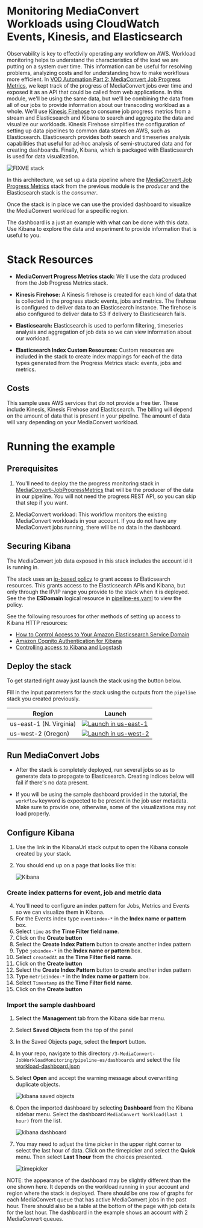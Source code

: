 # Monitoring MediaConvert Workloads using CloudWatch Events, Kinesis, and Elasticsearch

Observability is key to effectivily operating any workflow on AWS.  Workload monitoring helps to understand the characteristics of the load we are putting on a system over time.  This information can be useful for resolving problems, analyzing costs and for understanding how to make workflows more efficient.  In [VOD Automation Part 2: MediaConvert Job Progress Metrics](../MediaConvert-JobProgressMetrics/README.md), we kept track of the progress of MediaConvert jobs over time and exposed it as an API that could be called from web applications.  In this module, we'll be using the same data, but we'll be combining the data from all of our jobs to provide information about our transcoding workload as a whole. We'll use [Kinesis Firehose](https://aws.amazon.com/kinesis/data-firehose/) to consume job progress metrics from a stream and Elasticsearch and Kibana to search and aggregate the data and visualize our workloads.  Kinesis Firehose simplifies the configuration of setting up data pipelines to common data stores on AWS, such as Elasticsearch.  Elasticsearch provides both search and timeseries analysis capabilities that useful for ad-hoc analysis of semi-structured data and for creating dashboards.  Finally, Kibana, which is packaged with Elasticsearch is used for data visualization.

![FIXME stack](../images/MonitoringSlide.png)


In this architecture, we set up a data pipeline where the [MediaConvert Job Progress Metrics](../MediaConvert-JobProgressMetrics/README.md) stack from the previous module is the _producer_ and the Elasticsearch stack is the _consumer_.

Once the stack is in place we can use the provided dashboard to visualize the MediaConvert workload for a specific region.

The dashboard is a just an example with what can be done with this data.  Use Kibana to explore the data and experiment to provide information that is useful to you.

# Stack Resources

* **MediaConvert Progress Metrics stack:** We'll use the data produced from the Job Progress Metrics stack.

* **Kinesis Firehose:** A Kinesis firehose is created for each kind of data that is collected in the progress stack: events, jobs and metrics.  The firehose is configured to deliver data to an Elasticsearch instance.  The firehose is also configured to deliver data to S3 if delivery to Elasticsearch fails. 

* **Elasticsearch:** Elasticsearch is used to perform filtering, timeseries analysis and aggregation of job data so we can view information about our workload.  

* **Elasticsearch Index Custom Resources:** Custom resources are included in the stack to create index mappings for each of the data types generated from the Progress Metrics stack: events, jobs and metrics.


## Costs

This sample uses AWS services that do not provide a free tier.  These include Kinesis, Kinesis Firehose and Elasticsearch.  The billing will depend on the amount of data that is present in your pipeline.  The amount of data will vary depending on your MediaConvert workload.

# Running the example

## Prerequisites

1. You'll need to deploy the the progress monitoring stack in [MediaConvert-JobProgressMetrics](../MediaConvert-JobProgressMetrics/README.md) that will be the producer of the data in our pipeline.  You will not need the progress REST API, so you can skip that step if you want.

2. MediaConvert workload: This workflow monitors the existing MediaConvert workloads in your account.  If you do not have any MediaConvert jobs running, there will be no data in the dashboard.

## Securing Kibana

The MediaConvert job data exposed in this stack includes the account id it is running in. 

The stack uses an [ip-based policy](https://docs.aws.amazon.com/elasticsearch-service/latest/developerguide/es-ac.html#es-ac-types-ip) to grant access to Elaticsearch resources.  This grants access to the Elasticsearch APIs and Kibana, but only through the IP/IP range you provide to the stack when it is deployed.  See the the **ESDomain** logical resource in [pipeline-es.yaml](pipeline-es/pipeline-es.yaml) to view the policy. 

See the following resources for other methods of setting up access to Kibana HTTP resources:

* [How to Control Access to Your Amazon Elasticsearch Service Domain](https://aws.amazon.com/blogs/security/how-to-control-access-to-your-amazon-elasticsearch-service-domain/) 
* [Amazon Cognito Authentication for Kibana](https://docs.aws.amazon.com/elasticsearch-service/latest/developerguide/es-cognito-auth.html)
* [Controlling access to Kibana and Logstash](https://docs.aws.amazon.com/elasticsearch-service/latest/developerguide/es-kibana.html#es-kibana-proxy)


## Deploy the stack 

 To get started right away just launch the stack using the button below.
 
 Fill in the input parameters for the stack using the outputs from the `pipeline` stack you created previously.

Region| Launch
------|-----
us-east-1 (N. Virginia) | [![Launch in us-east-1](http://docs.aws.amazon.com/AWSCloudFormation/latest/UserGuide/images/cloudformation-launch-stack-button.png)](https://console.aws.amazon.com/cloudformation/home?region=us-east-1#/stacks/new?stackName=pipeline&templateURL=https://s3.amazonaws.com/rodeolabz-us-east-1/vodtk/3-mediaconvert-workload-monitoring/pipeline-es/pipeline-es.yaml)
us-west-2 (Oregon) | [![Launch in us-west-2](http://docs.aws.amazon.com/AWSCloudFormation/latest/UserGuide/images/cloudformation-launch-stack-button.png)](https://console.aws.amazon.com/cloudformation/home?region=us-east-1#/stacks/new?stackName=pipeline&templateURL=https://s3.amazonaws.com/rodeolabz-us-west-2/vodtk/3-mediaconvert-workload-monitoring/pipeline-es/pipeline-es.yaml)



## Run MediaConvert Jobs

* After the stack is completely deployed, run several jobs so as to generate data to propagate to Elasticsearch. Creating indices below will fail if there's no data present.

* If you will be using the sample dashboard provided in the tutorial, the `workflow` keyword is expected to be present in the job user metadata. Make sure to provide one, otherwise, some of the visualizations may not load properly.

## Configure Kibana

1. Use the link in the KibanaUrl stack output to open the Kibana console created by your stack.  

3. You should end up on a page that looks like this:

    ![Kibana](../images/Kibana.png)

### Create index patterns for event, job and metric data

4. You'll need to configure an index pattern for Jobs, Metrics and Events so we can visualize them in Kibana.
5. For the Events index type `eventindex-*` in the **Index name or pattern** box.
6. Select `time` as the **Time Filter field name**.
7. Click on the **Create button**
8. Select the **Create Index Pattern** button to create another index pattern
7. Type `jobindex-*` in the **Index name or pattern** box.
6. Select `createdAt` as the **Time Filter field name**. 
7. Click on the **Create button**
8. Select the **Create Index Pattern** button to create another index pattern
7. Type `metricindex-*` in the **Index name or pattern** box.
6. Select `Timestamp` as the **Time Filter field name**. 
7. Click on the **Create button**

### Import the sample dashboard

1. Select the **Management** tab from the Kibana side bar menu.
2. Select **Saved Objects** from the top of the panel
3. In the Saved Objects page, select the **Import** button.
4. In your repo, navigate to this directory `/3-MediaConvert-JobWorkloadMonitoring/pipeline-es/dashboards` and select the file [workload-dashboard.json](dashboards/workload-dashboard.json)
5. Select **Open** and accept the warning message about overwritting duplicate objects.

    ![kibana saved objects](../images/kibana-saved-objects.png)

6. Open the imported dashboard by selecting **Dashboard** from the Kibana sidebar menu.  Select the dashboard `MediaConvert Workload(last 1 hour)` from the list.

    ![kibana dashboard](../images/kibana-dashboard.png)

7. You may need to adjust the time picker in the upper right corner to select the last hour of data.  Click on the timepicker and select the **Quick** menu.  Then select **Last 1 hour** from the choices presented.

    ![timepicker](../images/kibana-timepicker.png)


NOTE: the appearance of the dashboard may be slightly different than the one shown here.  It depends on the workload running in your account and region where the stack is deployed.  There should be one row of graphs for each MediaConvert queue that has active MediaConvert jobs in the past hour.  There should also be a table at the bottom of the page with job details for the last hour.  The dashboard in the example shows an account with 2 MediaConvert queues.
